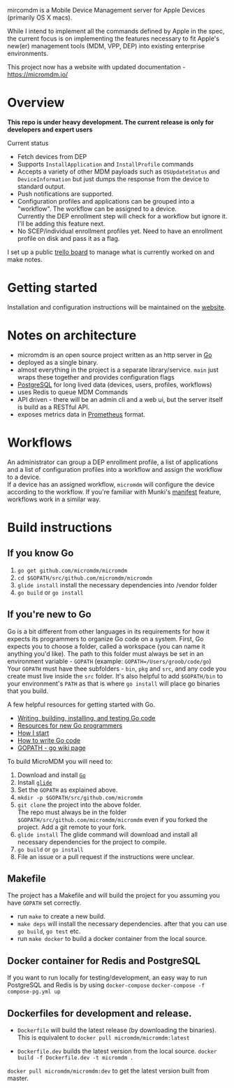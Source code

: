 mircomdm is a Mobile Device Management server for Apple Devices (primarily OS X macs).

While I intend to implement all the commands defined by Apple in the spec, the current focus is on implementing the features necessary to fit Apple's new(er) management tools (MDM, VPP, DEP) into existing enterprise environments.

This project now has a website with updated documentation - https://micromdm.io/



# Overview
**This repo is under heavy development. The current release is only for developers and expert users**

Current status

* Fetch devices from DEP
* Supports `InstallApplication` and `InstallProfile` commands
* Accepts a variety of other MDM payloads such as `OSUpdateStatus` and `DeviceInformation` but just dumps the response from the device to standard output.
* Push notifications are supported.
* Configuration profiles and applications can be grouped into a "workflow". The workflow can be assigned to a device.  
Currently the DEP enrollment step will check for a workflow but ignore it. I'll be adding this feature next.
* No SCEP/individual enrollment profiles yet. Need to have an enrollment profile on disk and pass it as a flag.

I set up a public [trello board](https://trello.com/b/js5u4DLV/micromdm-dev-board) to manage what is currently worked on and make notes.

# Getting started
Installation and configuration instructions will be maintained on the [website](https://micromdm.io/getting-started/#installation).


# Notes on architecture
* micromdm is an open source project written as an http server in [Go](https://golang.org/)
* deployed as a single binary.
* almost everything in the project is a separate library/service. `main` just wraps these together and provides configuration flags
* [PostgreSQL](http://www.postgresql.org/) for long lived data (devices, users, profiles, workflows)
* uses Redis to queue MDM Commands
* API driven - there will be an admin cli and a web ui, but the server itself is build as a RESTful API.
* exposes metrics data in [Prometheus](https://prometheus.io/) format.


# Workflows
An administrator can group a DEP enrollment profile, a list of applications and a list of configuration profiles into a workflow and assign the workflow to a device.  
If a device has an assigned workflow, `micromdm` will configure the device according to the workflow.
If you're familiar with Munki's [manifest](https://github.com/munki/munki/wiki/Manifests) feature, workflows work in a similar way.

# Build instructions

## If you know Go

1. `go get github.com/micromdm/micromdm`
2. `cd $GOPATH/src/github.com/micromdm/micromdm`
3. `glide install` install the necessary dependencies into /vendor folder
4. `go build` or `go install`

## If you're new to Go
Go is a bit different from other languages in its requirements for how it expects its programmers to organize Go code on a system.
First, Go expects you to choose a folder, called a workspace (you can name it anything you'd like). The path to this folder must always be set in an environment variable - `GOPATH` (example: `GOPATH=/Users/groob/code/go`)  
Your `GOPATH` must have thee subfolders - `bin`, `pkg` and `src`, and any code you create must live inside the `src` folder. It's also helpful to add `$GOPATH/bin` to your environment's `PATH` as that is where `go install` will place go binaries that you build.

A few helpful resources for getting started with Go.

* [Writing, building, installing, and testing Go code](https://www.youtube.com/watch?v=XCsL89YtqCs)
* [Resources for new Go programmers](http://dave.cheney.net/resources-for-new-go-programmers)
* [How I start](https://howistart.org/posts/go/1)
* [How to write Go code](https://golang.org/doc/code.html)
* [GOPATH - go wiki page](https://github.com/golang/go/wiki/GOPATH)

To build MicroMDM you will need to:  

1. Download and install [`Go`](https://golang.org/dl/)  
2. Install [`glide`](https://github.com/Masterminds/glide)
3. Set the `GOPATH` as explained above.
4. `mkdir -p $GOPATH/src/github.com/micromdm`
5. `git clone` the project into the above folder.  
The repo must always be in the folder `$GOPATH/src/github.com/micromdm/micromdm` even if you forked the project. Add a git remote to your fork.  
6. `glide install` The glide command will download and install all necessary dependencies for the project to compile.
7. `go build` or `go install`
8. File an issue or a pull request if the instructions were unclear.


## Makefile
The project has a Makefile and will build the project for you assuming you have `GOPATH` set correctly.
* run `make` to create a new build.
* `make deps` will install the necessary dependencies. after that you can use `go build`, `go test` etc.
* run `make docker` to build a docker container from the local source.  

## Docker container for Redis and PostgreSQL
If you want to run locally for testing/development, an easy way to run PostgreSQL and Redis is by using `docker-compose`
`docker-compose -f compose-pg.yml up`

## Dockerfiles for development and release.
* `Dockerfile` will build the latest release (by downloading the binaries).
This is equivalent to `docker pull micromdm/micromdm:latest`

* `Dockerfile.dev` builds the latest version from the local source.
`docker build -f Dockerfile.dev -t micromdm .`

`docker pull micromdm/micromdm:dev` to get the latest version built from master.
